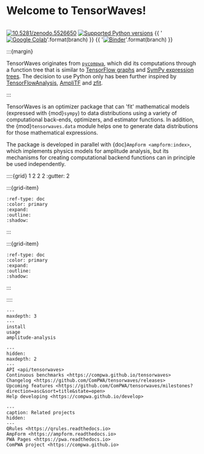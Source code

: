 <!-- cspell:ignore Ampli -->

# Welcome to TensorWaves!

```{title} Welcome

```

[![10.5281/zenodo.5526650](https://zenodo.org/badge/doi/10.5281/zenodo.5526650.svg)](https://doi.org/10.5281/zenodo.5526650)
[![Supported Python versions](https://img.shields.io/pypi/pyversions/tensorwaves)](https://pypi.org/project/tensorwaves)
{{ '[![Google Colab](https://colab.research.google.com/assets/colab-badge.svg)](https://colab.research.google.com/github/ComPWA/tensorwaves/blob/{})'.format(branch) }}
{{ '[![Binder](https://static.mybinder.org/badge_logo.svg)](https://mybinder.org/v2/gh/ComPWA/tensorwaves/{}?furlpath=lab)'.format(branch) }}

:::{margin}

TensorWaves originates from [`pycompwa`](https://github.com/ComPWA/pycompwa), which did its computations through a function tree that is similar to [TensorFlow graphs](https://www.tensorflow.org/tensorboard/graphs) and [SymPy expression trees](https://docs.sympy.org/latest/tutorial/manipulation.html). The decision to use Python only has been further inspired by [TensorFlowAnalysis](https://gitlab.cern.ch/poluekt/TensorFlowAnalysis), [AmpliTF](https://github.com/apoluekt/AmpliTF) and [zfit](https://github.com/zfit/zfit).

:::

TensorWaves is an optimizer package that can 'fit' mathematical models (expressed with
{mod}`sympy`) to data distributions using a variety of computational back-ends,
optimizers, and estimator functions. In addition, the {mod}`tensorwaves.data` module
helps one to generate data distributions for those mathematical expressions.

The package is developed in parallel with {doc}`AmpForm <ampform:index>`, which
implements physics models for amplitude analysis, but its mechanisms for creating
computational backend functions can in principle be used independently.

<!-- prettier-ignore -->
::::{grid} 1 2 2 2
:gutter: 2

:::{grid-item}

```{button-ref} usage
:ref-type: doc
:color: primary
:expand:
:outline:
:shadow:
```

:::

:::{grid-item}

```{button-ref} amplitude-analysis
:ref-type: doc
:color: primary
:expand:
:outline:
:shadow:
```

:::

::::

```{toctree}
---
maxdepth: 3
---
install
usage
amplitude-analysis
```

```{toctree}
---
hidden:
maxdepth: 2
---
API <api/tensorwaves>
Continuous benchmarks <https://compwa.github.io/tensorwaves>
Changelog <https://github.com/ComPWA/tensorwaves/releases>
Upcoming features <https://github.com/ComPWA/tensorwaves/milestones?direction=asc&sort=title&state=open>
Help developing <https://compwa.github.io/develop>
```

```{toctree}
---
caption: Related projects
hidden:
---
QRules <https://qrules.readthedocs.io>
AmpForm <https://ampform.readthedocs.io>
PWA Pages <https://pwa.readthedocs.io>
ComPWA project <https://compwa.github.io>
```
